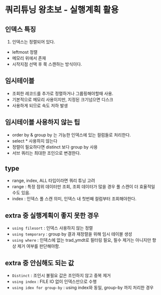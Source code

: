 # 쿼리튜닝 왕초보 - 실행계획 활용

## 인덱스 특징
1. 인덱스는 정렬되어 있다.
 - leftmost 정렬
 - 메모리 위에서 존재
 - 시작지점 선택 후 쭉 스캔하는 방식이다.

## 임시테이블
 * 조회한 레코드를 추가로 정렬하거나 그룹핑해야할때 사용.
 * 기본적으로 메모리 사용이지만, 지정된 크기넘으면 디스크 
 * 사용하게 되므로 속도 저하 발생

## 임시테이블 사용하지 않는 팁
 * order by & group by 는 가능한 인덱스에 있는 컬럼들로 처리한다.
 * select * 사용하지 않는다
 * 정렬이 필요하다면 distinct 보다 group by 사용
 * 서브 쿼리는 최대한 조인으로 변경한다.


 ## type
  * range, index, ALL 타입이라면 쿼리 튜닝 고려
  * range : 특정 점위 데이터만 조회, 조회 데이터가 많을 경우 풀 스캔이 더 효율적일수도 있음.
  * index : 인덱스 풀 스캔 의미, 인덱스 내 첫번째 컬럼부터 조회해야한다.

## extra 중 실행계획이 좋지 못한 경우
 * `using filesort` : 인덱스 사용하지 않는 정렬
 * `using temporary` : group by 결과 재정렬을 위해 임시 테이블 생성
 * `using where` : 인덱스에 없는 trad_ymdt로 필터링 필요, 필수 제거는 아니지만 항상 제거 여부를 판단해야함.
 
 ## extra 중 안심해도 되는 값
 * `Distinct` : 조인시 불필요 값은 조인하지 않고 중복 제거
 * `using index` : FILE IO 없이 인덱스만으로 수행
 * `using idex for group-by` : using index와 동일, group-by 까지 처리한 경우
